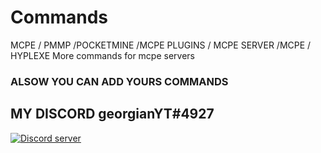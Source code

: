 # Commands
MCPE / PMMP /POCKETMINE /MCPE PLUGINS / MCPE SERVER /MCPE / HYPLEXE
More commands for mcpe servers
### ALSOW YOU CAN ADD YOURS COMMANDS
## MY DISCORD georgianYT#4927
<a href="https://discord.gg/e6uH6KF"><img src="https://discordapp.com/api/guilds/454738238121181186/embed.png" alt="Discord server"/></a>
